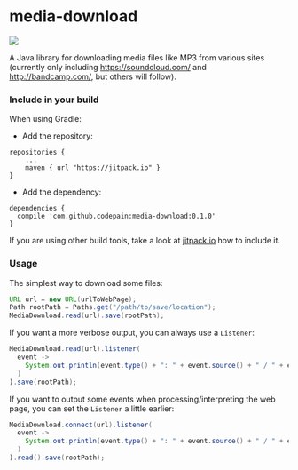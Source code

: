 # media-download

[![](https://jitpack.io/v/codepain/media-download.svg)](https://jitpack.io/#codepain/media-download)

A Java library for downloading media files like MP3 from various sites (currently only including https://soundcloud.com/ and http://bandcamp.com/, but others will follow).

### Include in your build

When using Gradle:
* Add the repository:
```
repositories {
	...
	maven { url "https://jitpack.io" }
}
```
* Add the dependency:
```
dependencies {
  compile 'com.github.codepain:media-download:0.1.0'
}
```

If you are using other build tools, take a look at [jitpack.io](https://jitpack.io/#codepain/media-download) how to include it.

### Usage

The simplest way to download some files:
```java
URL url = new URL(urlToWebPage);
Path rootPath = Paths.get("/path/to/save/location");
MediaDownload.read(url).save(rootPath);
```

If you want a more verbose output, you can always use a ```Listener```:
```java
MediaDownload.read(url).listener(
  event -> 
    System.out.println(event.type() + ": " + event.source() + " / " + event.eventObject())
  )
).save(rootPath);
```

If you want to output some events when processing/interpreting the web page, you can set the ```Listener``` a little earlier:
```java
MediaDownload.connect(url).listener(
  event -> 
    System.out.println(event.type() + ": " + event.source() + " / " + event.eventObject())
  )
).read().save(rootPath);
```
